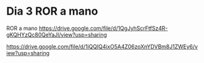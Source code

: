 # Dia 3 ROR a mano

ROR a mano
https://drive.google.com/file/d/1QgJyhScrFtfSz4R-gKQHYzQc80QeYaJl/view?usp=sharing




https://drive.google.com/file/d/1iQQIQ4ixO5A4Z06zoXnYDVBm8J1ZWEy6/view?usp=sharing
